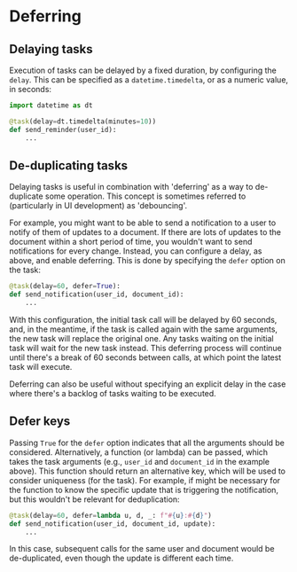 # Deferring

## Delaying tasks

Execution of tasks can be delayed by a fixed duration, by configuring the `delay`. This can be specified as a `datetime.timedelta`, or as a numeric value, in seconds:

```python
import datetime as dt

@task(delay=dt.timedelta(minutes=10))
def send_reminder(user_id):
    ...
```

## De-duplicating tasks

Delaying tasks is useful in combination with 'deferring' as a way to de-duplicate some operation. This concept is sometimes referred to (particularly in UI development) as 'debouncing'.

For example, you might want to be able to send a notification to a user to notify of them of updates to a document. If there are lots of updates to the document within a short period of time, you wouldn't want to send notifications for every change. Instead, you can configure a delay, as above, and enable deferring. This is done by specifying the `defer` option on the task:

```python
@task(delay=60, defer=True):
def send_notification(user_id, document_id):
    ...
```

With this configuration, the initial task call will be delayed by 60 seconds, and, in the meantime, if the task is called again with the same arguments, the new task will replace the original one. Any tasks waiting on the initial task will wait for the new task instead. This deferring process will continue until there's a break of 60 seconds between calls, at which point the latest task will execute.

Deferring can also be useful without specifying an explicit delay in the case where there's a backlog of tasks waiting to be executed.

## Defer keys

Passing `True` for the `defer` option indicates that all the arguments should be considered. Alternatively, a function (or lambda) can be passed, which takes the task arguments (e.g., `user_id` and `document_id` in the example above). This function should return an alternative key, which will be used to consider uniqueness (for the task). For example, if might be necessary for the function to know the specific update that is triggering the notification, but this wouldn't be relevant for deduplication:

```python
@task(delay=60, defer=lambda u, d, _: f"#{u}:#{d}")
def send_notification(user_id, document_id, update):
    ...
```

In this case, subsequent calls for the same user and document would be de-duplicated, even though the update is different each time.
